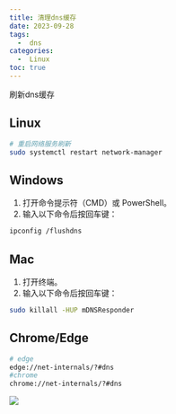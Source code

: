 ```yaml
---
title: 清理dns缓存
date: 2023-09-28
tags:
  -  dns
categories:
  -  Linux
toc: true
---
```


刷新dns缓存

<!-- more -->



## Linux

```bash
# 重启网络服务刷新
sudo systemctl restart network-manager
```

## Windows
1. 打开命令提示符（CMD）或 PowerShell。
2. 输入以下命令后按回车键：

```bash
ipconfig /flushdns
```

## Mac

1. 打开终端。
2. 输入以下命令后按回车键：

```bash
sudo killall -HUP mDNSResponder
```

## Chrome/Edge

```bash
# edge
edge://net-internals/?#dns
#chrome
chrome://net-internals/?#dns
```

![](https://hehunfan-1300293535.cos.ap-shanghai.myqcloud.com/img/2022/202310121634004.png)
